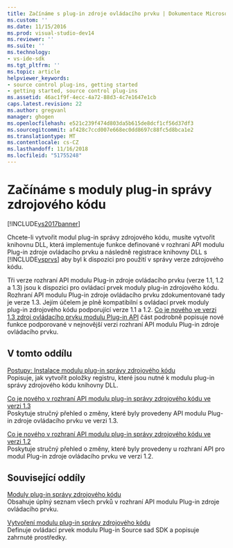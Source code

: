 ```yaml
---
title: Začínáme s plug-in zdroje ovládacího prvku | Dokumentace Microsoftu
ms.custom: ''
ms.date: 11/15/2016
ms.prod: visual-studio-dev14
ms.reviewer: ''
ms.suite: ''
ms.technology:
- vs-ide-sdk
ms.tgt_pltfrm: ''
ms.topic: article
helpviewer_keywords:
- source control plug-ins, getting started
- getting started, source control plug-ins
ms.assetid: 46ac1f9f-4ecc-4a72-88d3-4c7e1647e1cb
caps.latest.revision: 22
ms.author: gregvanl
manager: ghogen
ms.openlocfilehash: e521c239f474d803da5b615de8dcf1cf56d37df3
ms.sourcegitcommit: af428c7ccd007e668ec0dd8697c88fc5d8bca1e2
ms.translationtype: MT
ms.contentlocale: cs-CZ
ms.lasthandoff: 11/16/2018
ms.locfileid: "51755248"
---
```

# <a name="getting-started-with-source-control-plug-ins"></a>Začínáme s moduly plug-in správy zdrojového kódu
[!INCLUDE[vs2017banner](../../includes/vs2017banner.md)]

Chcete-li vytvořit modul plug-in správy zdrojového kódu, musíte vytvořit knihovnu DLL, která implementuje funkce definované v rozhraní API modulu Plug-in zdroje ovládacího prvku a následně registrace knihovny DLL s [!INCLUDE[vsprvs](../../includes/vsprvs-md.md)] aby byl k dispozici pro použití v správy verze zdrojového kódu.  
  
 Tři verze rozhraní API modulu Plug-in zdroje ovládacího prvku (verze 1.1, 1.2 a 1.3) jsou k dispozici pro ovládací prvek moduly plug-in zdrojového kódu. Rozhraní API modulu Plug-in zdroje ovládacího prvku zdokumentované tady je verze 1.3. Jejím účelem je plně kompatibilní s ovládací prvek moduly plug-in zdrojového kódu podporující verze 1.1 a 1.2. [Co je nového ve verzi 1.3 zdroj ovládacího prvku modulu Plug-in API](../../extensibility/internals/what-s-new-in-the-source-control-plug-in-api-version-1-3.md) část podrobně popisuje nové funkce podporované v nejnovější verzi rozhraní API modulu Plug-in zdroje ovládacího prvku.  
  
## <a name="in-this-section"></a>V tomto oddílu  
 [Postupy: Instalace modulu plug-in správy zdrojového kódu](../../extensibility/internals/how-to-install-a-source-control-plug-in.md)  
 Popisuje, jak vytvořit položky registru, které jsou nutné k modulu plug-in správy zdrojového kódu knihovny DLL.  
  
 [Co je nového v rozhraní API modulu plug-in správy zdrojového kódu ve verzi 1.3](../../extensibility/internals/what-s-new-in-the-source-control-plug-in-api-version-1-3.md)  
 Poskytuje stručný přehled o změny, které byly provedeny API modulu Plug-in zdroje ovládacího prvku ve verzi 1.3.  
  
 [Co je nového v rozhraní API modulu plug-in správy zdrojového kódu ve verzi 1.2](../../extensibility/internals/what-s-new-in-the-source-control-plug-in-api-version-1-2.md)  
 Poskytuje stručný přehled o změny, které byly provedeny u rozhraní API pro modul Plug-in zdroje ovládacího prvku ve verzi 1.2.  
  
## <a name="related-sections"></a>Související oddíly  
 [Moduly plug-in správy zdrojového kódu](../../extensibility/source-control-plug-ins.md)  
 Obsahuje úplný seznam všech prvků v rozhraní API modulu Plug-in zdroje ovládacího prvku.  
  
 [Vytvoření modulu plug-in správy zdrojového kódu](../../extensibility/internals/creating-a-source-control-plug-in.md)  
 Definuje ovládací prvek modulu Plug-in Source sad SDK a popisuje zahrnuté prostředky.

